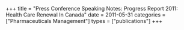 +++
title = "Press Conference Speaking Notes: Progress Report 2011: Health Care Renewal In Canada"
date = 2011-05-31
categories = ["Pharmaceuticals Management"]
types = ["publications"]
+++
